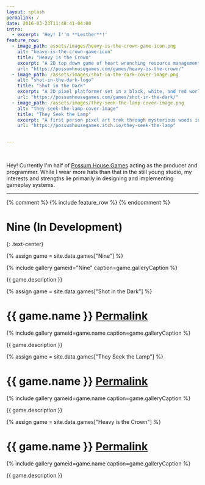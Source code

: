 ```yaml
---
layout: splash
permalink: /
date: 2016-03-23T11:48:41-04:00
intro: 
  - excerpt: 'Hey! I''m **Lesther**!'
feature_row:
  - image_path: assets/images/heavy-is-the-crown-game-icon.png
    alt: "heavy-is-the-crown-game-icon"
    title: "Heavy is the Crown"
    excerpt: "A 2D top down game of heart wrenching resource management"
    url: "https://possumhousegames.com/games/heavy-is-the-crown/"
  - image_path: /assets/images/shot-in-the-dark-cover-image.png
    alt: "shot-in-the-dark-logo"
    title: "Shot in the Dark"
    excerpt: "A 2D pixel platformer set in a black, white, and red world built in the Construct 3 game engine."
    url: "https://possumhousegames.com/games/shot-in-the-dark/"
  - image_path: /assets/images/they-seek-the-lamp-cover-image.png
    alt: "they-seek-the-lamp-cover-image"
    title: "They Seek the Lamp"
    excerpt: "A first person pixel art trek through mysterious woods in search for a way out."
    url: "https://possumhousegames.itch.io/they-seek-the-lamp"


---
```

<br>

Hey! Currently I'm half of [Possum House Games](https://possumhousegames.com/) acting as the producer and programmer. While I wear more hats than that in the still young studio, my interests and strengths lie primarily in designing and implementing gameplay systems. 

--- 

{% comment %} {% include feature_row %} {% endcomment %}

# Nine (In Development)
{: .text-center}

{% assign game = site.data.games["Nine"] %}

{% include gallery gameid="Nine" caption=game.galleryCaption %}

{{ game.description }}

<!-- # Shot in the Dark
{: .text-center} -->

{% assign game = site.data.games["Shot in the Dark"] %}

<h1 class="text-center archive__item-title no_toc" itemprop="headline">
    {{ game.name }} <a class="header-link" href="{{ game.links.first.url }}" rel="permalink"><i class="fas fa-link" aria-hidden="true" title="permalink"></i><span class="sr-only">Permalink</span></a>
</h1>

{% include gallery gameid=game.name caption=game.galleryCaption %}

{{ game.description }}

<!-- # They Seek the Lamp
{: .text-center} -->

{% assign game = site.data.games["They Seek the Lamp"] %}

<h1 class="text-center archive__item-title no_toc" itemprop="headline">
    {{ game.name }} <a class="header-link" href="{{ game.links.first.url }}" rel="permalink"><i class="fas fa-link" aria-hidden="true" title="permalink"></i><span class="sr-only">Permalink</span></a>
</h1>

{% include gallery gameid=game.name caption=game.galleryCaption %}

{{ game.description }}

<!-- # Heavy is the Crown
{: .text-center} -->

{% assign game = site.data.games["Heavy is the Crown"] %}

<h1 class="text-center archive__item-title no_toc" itemprop="headline">
    {{ game.name }} <a class="header-link" href="{{ game.links.first.url }}" rel="permalink"><i class="fas fa-link" aria-hidden="true" title="permalink"></i><span class="sr-only">Permalink</span></a>
</h1>

{% include gallery gameid=game.name caption=game.galleryCaption %}

{{ game.description }}

<!-- More at: 
{: style="text-align: center;"}

[ITCH.IO](https://kpable.itch.io/){: .btn .btn--inverse .btn--x-large}
{: style="text-align: center;"} -->